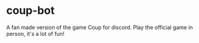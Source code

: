 # coup-bot
A fan made version of the game Coup for discord. Play the official game in person, it's a lot of fun!

